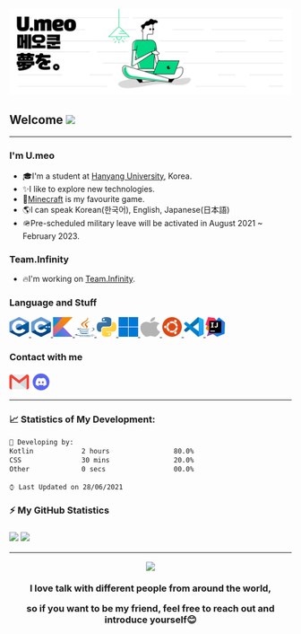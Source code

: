 <!--u-meo profile README.md-->

<!--Banner Image-->
![Banner](assets/banner.png)

<!--Hi Message-->
<h2>Welcome <img src="https://media.giphy.com/media/hvRJCLFzcasrR4ia7z/giphy.gif" width="25px"></h2>

---
<!-- State Sentence -->
<h3>I'm U.meo</h3>

<!-- Info about me -->
- 🎓I'm a student at [Hanyang University](https://www.hanyang.ac.kr/web/eng), Korea.  
- ✨I like to explore new technologies.  
- 🧱[Minecraft](https://www.minecraft.net/en-us) is my favourite game.  
- 🌎I can speak Korean(한국어), English, Japanese(日本語)
- 🪖Pre-scheduled military leave will be activated in August 2021 ~ February 2023.

<!-- State Sentence -->
<h3>Team.Infinity</h3>

<!-- Info about team -->
- 🔥I'm working on [Team.Infinity](https://team.hamdan.kr/).

<!-- Language -->
<h3>Language and Stuff</h3>
<a href="https://www.cprogramming.com/" target="_blank"> <img src="assets/c.svg" alt="c" width="35" height="35"/> </a>
<a href="https://www.cprogramming.com/" target="_blank"> <img src="assets/c++.svg" alt="c++" width="35" height="35"/> </a>
<a href="https://kotlinlang.org/docs/home.html" target="_blank"> <img src="assets/kotlin.svg" alt="kotlin" width="35" height="35"/> </a>
<a href="https://docs.oracle.com/en/java/" target="_blank"> <img src="assets/java.svg" alt="java" width="35" height="35"/> </a>
<a href="https://docs.python.org/3/" target="_blank"> <img src="assets/python.svg" alt="python" width="35" height="35"/> </a>
<a href="https://developer.microsoft.com/en-us/windows/" target="_blank"> <img src="assets/windows.svg" alt="windows" width="35" height="35"/> </a>
<a href="https://developer.apple.com/" target="_blank"> <img src="assets/apple.svg" alt="apple" width="35" height="35"/> </a>
<a href="https://ubuntu.com/desktop/developers" target="_blank"> <img src="assets/ubuntu.svg" alt="ubuntu" width="35" height="35"/> </a>
<a href="https://code.visualstudio.com/" target="_blank"> <img src="assets/vscode.svg" alt="vscode" width="35" height="35"/> </a>
<a href="https://www.jetbrains.com/idea/" target="_blank"> <img src="assets/intelliJ.svg" alt="intelliJ" width="35" height="35"/> </a>

<!-- Info about me -->
<h3>Contact with me</h3>
<a href="yutari01@hanyang.ac.kr" target="blank"><img align="center" src="assets/gmail.svg" alt="mail" height="35" width="35" /></a>
<a href="https://discord.gg/Efuwbk69bp" target="blank"><img align="center" src="assets/discord.svg" alt="discord" height="35" width="35" /></a>

---
<!-- Stats -->
<h3>📈 Statistics of My Development: </h3>

```text
💬 Developing by: 
Kotlin            2 hours                80.0% 
CSS               30 mins                20.0% 
Other             0 secs                 00.0%

⌚︎ Last Updated on 28/06/2021 
```

<!-- GitHub stats -->
<h3>⚡ My GitHub Statistics<h3>
<p>
<!-- GitHub Stats -->
<img height="180em" src="https://github-readme-stats.vercel.app/api?username=u-meo&show_icons=true&hide_border=true" />

<!-- Most Used Languages -->
<img height="180em" src="https://github-readme-stats.vercel.app/api/top-langs/?username=u-meo&exclude_repo=KNN-Image-Classification&show_icons=true&hide_border=true&layout=compact&langs_count=8"/>
</p>

---
<!-- Friend! -->
<p align="center"><img src="https://media.giphy.com/media/3o85xjSETVG3OpPyx2/giphy.gif" width="100"><p>
<p align="center">I love talk with different people from around the world,<p>  
<p align="center">so if you want to be my friend, feel free to reach out and introduce yourself😊<p>  
